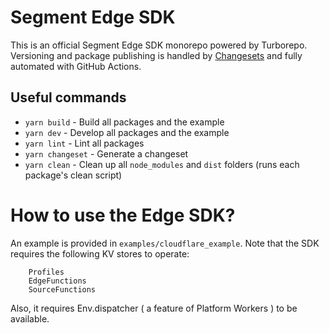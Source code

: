 # Segment Edge SDK

This is an official Segment Edge SDK monorepo powered by Turborepo. Versioning and package publishing is handled by [Changesets](https://github.com/changesets/changesets) and fully automated with GitHub Actions.

## Useful commands

- `yarn build` - Build all packages and the example
- `yarn dev` - Develop all packages and the example
- `yarn lint` - Lint all packages
- `yarn changeset` - Generate a changeset
- `yarn clean` - Clean up all `node_modules` and `dist` folders (runs each package's clean script)

# How to use the Edge SDK?

An example is provided in `examples/cloudflare_example`. Note that the SDK requires the following KV stores to operate:

```
    Profiles
    EdgeFunctions
    SourceFunctions
```

Also, it requires Env.dispatcher ( a feature of Platform Workers ) to be available.
